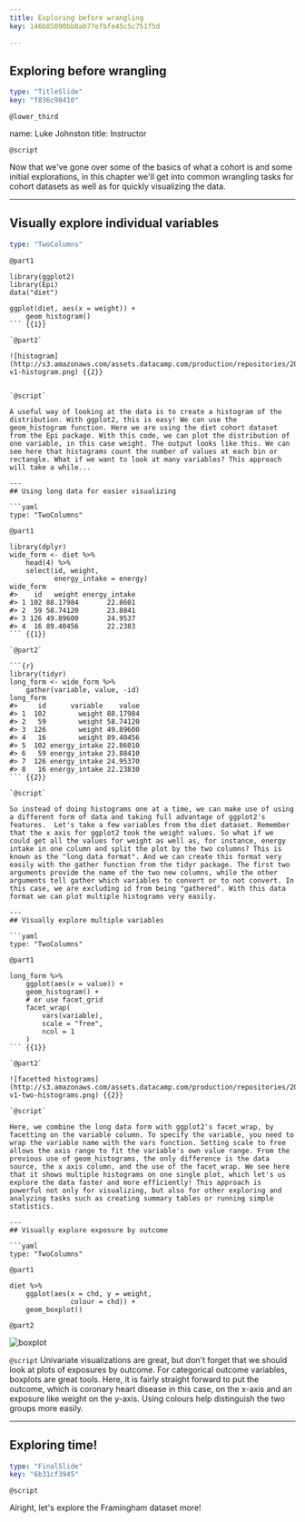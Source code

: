 ```yaml
---
title: Exploring before wrangling
key: 146b85090bb8ab77efbfe45c5c751f5d

---
```

## Exploring before wrangling

```yaml
type: "TitleSlide"
key: "f836c98410"
```

`@lower_third`

name: Luke Johnston
title: Instructor

`@script`

Now that we've gone over some of the basics of what a cohort is and some initial explorations, in this chapter we'll get into common wrangling tasks for cohort datasets as well as for quickly visualizing the data.

---
## Visually explore individual variables

```yaml
type: "TwoColumns"
```

`@part1`

```{r}
library(ggplot2)
library(Epi)
data("diet")

ggplot(diet, aes(x = weight)) +
    geom_histogram()
``` {{1}}

`@part2`

![histogram](http://s3.amazonaws.com/assets.datacamp.com/production/repositories/2079/datasets/a7a52d4b64aa5f2562fdf34478a8a31912e070fa/ch2-v1-histogram.png) {{2}}


`@script`

A useful way of looking at the data is to create a histogram of the distribution. With ggplot2, this is easy! We can use the geom_histogram function. Here we are using the diet cohort dataset from the Epi package. With this code, we can plot the distribution of one variable, in this case weight. The output looks like this. We can see here that histograms count the number of values at each bin or rectangle. What if we want to look at many variables? This approach will take a while...

---
## Using long data for easier visualizing

```yaml
type: "TwoColumns"
```

`@part1`

```{r}
library(dplyr)
wide_form <- diet %>%
    head(4) %>%
    select(id, weight, 
           energy_intake = energy)
wide_form
#>    id   weight energy_intake
#> 1 102 88.17984       22.8601
#> 2  59 58.74120       23.8841
#> 3 126 49.89600       24.9537
#> 4  16 89.40456       22.2383
``` {{1}}

`@part2`

```{r}
library(tidyr)
long_form <- wide_form %>%
    gather(variable, value, -id)
long_form
#>     id      variable    value
#> 1  102        weight 88.17984
#> 2   59        weight 58.74120
#> 3  126        weight 49.89600
#> 4   16        weight 89.40456
#> 5  102 energy_intake 22.86010
#> 6   59 energy_intake 23.88410
#> 7  126 energy_intake 24.95370
#> 8   16 energy_intake 22.23830
``` {{2}}

`@script`

So instead of doing histograms one at a time, we can make use of using a different form of data and taking full advantage of ggplot2's features.  Let's take a few variables from the diet dataset. Remember that the x axis for ggplot2 took the weight values. So what if we could get all the values for weight as well as, for instance, energy intake in one column and split the plot by the two columns? This is known as the "long data format". And we can create this format very easily with the gather function from the tidyr package. The first two arguments provide the name of the two new columns, while the other arguments tell gather which variables to convert or to not convert. In this case, we are excluding id from being "gathered". With this data format we can plot multiple histograms very easily.

---
## Visually explore multiple variables

```yaml
type: "TwoColumns"
```

`@part1`

```{r}
long_form %>%
    ggplot(aes(x = value)) +
    geom_histogram() +
    # or use facet_grid
    facet_wrap(
        vars(variable),
        scale = "free",
        ncol = 1
    )
``` {{1}}

`@part2`

![facetted histograms](http://s3.amazonaws.com/assets.datacamp.com/production/repositories/2079/datasets/c386000b62449e65e45d4465ddc2aac280c7d167/ch2-v1-two-histograms.png) {{2}}

`@script`

Here, we combine the long data form with ggplot2's facet_wrap, by facetting on the variable column. To specify the variable, you need to wrap the variable name with the vars function. Setting scale to free allows the axis range to fit the variable's own value range. From the previous use of geom_histograms, the only difference is the data source, the x axis column, and the use of the facet_wrap. We see here that it shows multiple histograms on one single plot, which let's us explore the data faster and more efficiently! This approach is powerful not only for visualizing, but also for other exploring and analyzing tasks such as creating summary tables or running simple statistics.

---
## Visually explore exposure by outcome

```yaml
type: "TwoColumns"
```

`@part1`

```{r}
diet %>%
    ggplot(aes(x = chd, y = weight,
               colour = chd)) +
    geom_boxplot()
``` 

`@part2`

![boxplot](http://assets.datacamp.com/production/repositories/2079/datasets/8501ad0061c59bb5f1757a2ad99652fd11f70952/ch2-v1-boxplot.png) 

`@script`
Univariate visualizations are great, but don't forget that we should look at plots of exposures by outcome. For categorical outcome variables, boxplots are great tools. Here, it is fairly straight forward to put the outcome, which is coronary heart disease in this case, on the x-axis and an exposure like weight on the y-axis. Using colours help distinguish the two groups more easily.

---
## Exploring time!

```yaml
type: "FinalSlide"
key: "6b31cf3945"
```

`@script`

Alright, let's explore the Framingham dataset more!
